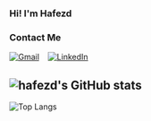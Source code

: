 ### Hi! I'm Hafezd

### Contact Me
[<img alt="Gmail" src="https://img.shields.io/badge/Gmail-D14836?style=for-the-badge&logo=gmail&logoColor=white" />](https://mail.google.com/mail/?view=cm&fs=1&to=hafezdeldaffa9@gmail.com) &nbsp;&nbsp; [<img alt="LinkedIn" src="https://img.shields.io/badge/linkedin-%230077B5.svg?style=for-the-badge&logo=linkedin&logoColor=white"/>](https://linkedin.com/in/hafezdeldaffa)

![hafezd's GitHub stats](https://github-readme-stats.vercel.app/api?username=hafezdeldaffa&show_icons=true&theme=radical)
---
![Top Langs](https://github-readme-stats.vercel.app/api/top-langs/?username=hafezdeldaffa&layout=compact&theme=radical)



<!---
hafezdeldaffa/hafezdeldaffa is a ✨ special ✨ repository because its `README.md` (this file) appears on your GitHub profile.
You can click the Preview link to take a look at your changes.
--->

